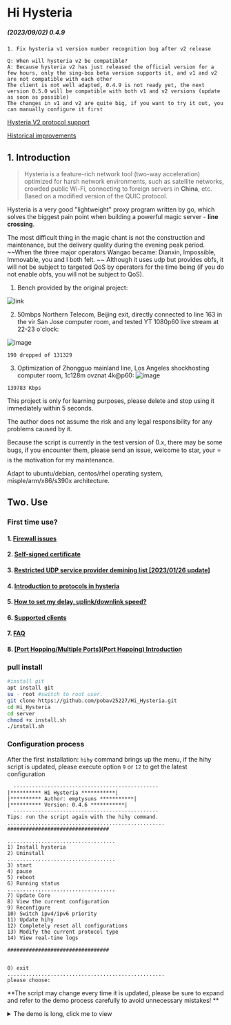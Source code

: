 # Hi Hysteria

##### (2023/09/02) 0.4.9

```
1. Fix hysteria v1 version number recognition bug after v2 release

Q: When will hysteria v2 be compatible?
A: Because hysteria v2 has just released the official version for a few hours, only the sing-box beta version supports it, and v1 and v2 are not compatible with each other
The client is not well adapted, 0.4.9 is not ready yet, the next version 0.5.0 will be compatible with both v1 and v2 versions (update as soon as possible)
The changes in v1 and v2 are quite big, if you want to try it out, you can manually configure it first
```
[Hysteria V2 protocol support](https://github.com/emptysuns/Hi_Hysteria/issues/263)

[Historical improvements](md/log.md)

## 1. Introduction

> Hysteria is a feature-rich network tool (two-way acceleration) optimized for harsh network environments, such as satellite networks, crowded public Wi-Fi, connecting to foreign servers in **China**, etc. Based on a modified version of the QUIC protocol.

Hysteria is a very good "lightweight" proxy program written by go, which solves the biggest pain point when building a powerful magic server - **line crossing**.

The most difficult thing in the magic chant is not the construction and maintenance, but the delivery quality during the evening peak period. ~~When the three major operators Wangao became: Dianxin, Impossible, Immovable, you and I both felt. ~~ Although it uses udp but provides obfs, it will not be subject to targeted QoS by operators for the time being (if you do not enable obfs, you will not be subject to QoS).

1. Bench provided by the original project:

![link]([https://](https://hysteria.network/))

2. 50mbps Northern Telecom, Beijing exit, directly connected to line 163 in the vir San Jose computer room, and tested YT 1080p60 live stream at 22-23 o'clock:

![image](imgs/speed.png)

```
190 dropped of 131329
```

3. Optimization of Zhongguo mainland line, Los Angeles shockhosting computer room, 1c128m ovznat 4k@p60:
![image](imgs/yt.jpg)

```
139783 Kbps
```

This project is only for learning purposes, please delete and stop using it immediately within 5 seconds.

The author does not assume the risk and any legal responsibility for any problems caused by it.

Because the script is currently in the test version of 0.x, there may be some bugs, if you encounter them, please send an issue, welcome to star, your ⭐ is the motivation for my maintenance.

Adapt to ubuntu/debian, centos/rhel operating system, misple/arm/x86/s390x architecture.

## Two. Use

### First time use?

#### 1. [Firewall issues](md/firewall.md)

#### 2. [Self-signed certificate](md/certificate.md)

#### 3. [Restricted UDP service provider demining list [2023/01/26 update]](md/blacklist.md)

#### 4. [Introduction to protocols in hysteria](md/protocol.md)

#### 5. [How to set my delay, uplink/downlink speed? ](md/speed.md)

#### 6. [Supported clients](md/client.md)

#### 7. [FAQ](md/issues.md)

#### 8. [[Port Hopping/Multiple Ports](Port Hopping) Introduction](md/portHopping.md)

### pull install

``` bash
#install git
apt install git
su - root #switch to root user.
git clone https://github.com/pobav25227/Hi_Hysteria.git
cd Hi_Hysteria
cd server
chmod +x install.sh
./install.sh
```

### Configuration process

After the first installation: `hihy` command brings up the menu, if the hihy script is updated, please execute option `9` or `12` to get the latest configuration

```
  -----------------------------------------------
|********** Hi Hysteria ***********|
|********** Author: emptysuns ***********|
|********** Version: 0.4.6 ***********|
  -----------------------------------------------
Tips: run the script again with the hihy command.
...................................................
#################################

...................................
1) Install hysteria
2) Uninstall
...................................
3) start
4) pause
5) reboot
6) Running status
...................................
7) Update Core
8) View the current configuration
9) Reconfigure
10) Switch ipv4/ipv6 priority
11) Update hihy
12) Completely reset all configurations
13) Modify the current protocol type
14) View real-time logs

#################################


0) exit
...................................................
please choose:
```

**The script may change every time it is updated, please be sure to expand and refer to the demo process carefully to avoid unnecessary mistakes! **

<details>
   <summary>The demo is long, click me to view</summary>
<pre><blockcode>
Start configuration:
Please choose the certificate application method:

1. Use ACME to apply (recommended, you need to open tcp 80/443)
2. Use a local certificate file
3. Self-signed certificate

Enter serial number:
3
Please enter the domain name of the self-signed certificate (default: wechat.com):
Note: Self-signed certificates have been randomly blocked in recent times, please use them with caution (this prompt does not disappear, indicating that the blocking is still going on)
If you must use a self-signed certificate, please choose to use obfs obfuscated verification in the configuration below to ensure security
fuck.qq.com
Judging the self-signed certificate, whether the address used by the client connection is correct? Public network ip: 1.2.3.4
please choose:

1. Correct (default)
2. Incorrect, manually input ip

Enter serial number:
1

->You have chosen self-signed fuck.qq.com certificate encryption. Public network ip: 1.2.3.4

Select the protocol type:

1. udp (QUIC, can start port jumping)
2. faketcp
3. wechat-video (default)

Enter serial number:
3

->Transmission protocol: wechat-video

Please enter the port you want to open. This port is the server port. It is recommended to be 10000-65535. (Random by default)

-> Use random port: udp/14274

Please enter your average delay to this server, which is related to the forwarding speed (default 200, unit: ms):
180

-> Latency: 180 ms

Expected speed, which is the peak speed of the client, and the server is not limited by default. Tips: The script will automatically *1.10 for redundancy. If your expectation is too low or too high, it will affect the forwarding efficiency. Please fill in truthfully!
Please enter the downlink speed expected by the client: (default 50, unit: mbps):
180

-> Client downlink speed: 180 mbps

Please enter the client's expected uplink speed (default 10, unit: mbps):
30

->Client uplink speed: 30 mbps

Please enter the authentication password (randomly generated by default, a strong password of more than 20 characters is recommended):

-> Authentication password: Wvb9NlmWt0BxkJXoLnYKvM0NoOUz6sIgdaWHDr1gMzQGtE8lIs

Tips: If obfs obfuscated encryption is used, the anti-blocking ability is stronger, and it can be recognized as unknown udp traffic, but it will increase the CPU load and cause the peak speed to drop. If you are pursuing performance and have not been targeted for blocking, it is recommended not to use it
Choose a verification method:

1. auth_str (default)
2. obfs

Enter serial number:
2

->The verification method you choose is: obfs

Please enter the client name for remarks (by default, the domain name/IP is used to distinguish, for example, if you enter test, the name is Hys-test):
demo

Configuration entry is complete!

Execute configure...
SIGN...

Signature ok
subject=C = CN, ST = GuangDong, L = ShenZhen, O = PonyMa, OU = Tecent, emailAddress = admin@qq.com, CN = Tencent Root CA
Getting CA Private Key
rm: cannot remove '/etc/hihy/cert/fuck.qq.com.ca.srl': No such file or directory
SUCCESS.

net.core.rmem_max = 8000000

Test config...

IPTABLES OPEN: udp/14274
Test success!
Generating config...
The installation is successful, please check the configuration details below
docker.sh: line 877: 27670 Killed /etc/hihy/bin/appS -c /etc/hihy/conf/hihyServer.json server > /tmp/hihy_debug.info 2>&1

1* [v2rayN/nekoray] Use hysteria core to run directly:
The client configuration file is output to: /root/Hys-demo(v2rayN).json (directly download the generated configuration file [recommended] / copy and paste the configuration below to local)
Tips: The client only enables http(8888) and socks5(8889) proxies by default! For other methods, please refer to the hysteria documentation to modify the client config.json by yourself
↓***********************************↓↓↓copy↓↓↓******** *************************↓
{
"server": "1.2.3.4:14274",
"protocol": "wechat-video",
"up_mbps": 33,
"down_mbps": 198,
"http": {
"listen": "127.0.0.1:10809",
"timeout" : 300,
"disable_udp": false
},
"socks5": {
"listen": "127.0.0.1:10808",
"timeout": 300,
"disable_udp": false
},
"obfs": "Wvb9NlmWt0BxkJXoLnYKvM0NoOUz6sIgdaWHDr1gMzQGtE8lIs",
"auth_str": "",
"alpn": "h3",
"acl": "acl/routes. acl",
"mmdb": "acl/Country.mmdb",
"server_name": "fuck.qq.com",
"insecure": true,
"recv_window_conn": 18612224,
"recv_window": 74448896,
"disable_mtu_discovery": true,
"resolver": "https://223.5.5.5/dns-query",
"retry": 3,
"retry_interval": 3,
"quit_on_disconnect": false,
"handshake_timeout": 15,
"idle_timeout": 30,
"fast_open": true,
"hop_interval": 120
}
↑********************************** ↑↑↑copy↑↑↑******** *******************
